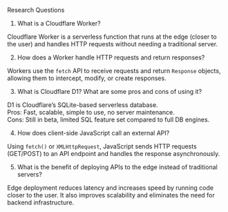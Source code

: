 Research Questions


1. What is a Cloudflare Worker?

Cloudflare Worker is a serverless function that runs at the edge (closer to the user) and handles HTTP requests without needing a traditional server.



2. How does a Worker handle HTTP requests and return responses?

Workers use the `fetch` API to receive requests and return `Response` objects, allowing them to intercept, modify, or create responses.



3. What is Cloudflare D1? What are some pros and cons of using it?

D1 is Cloudflare’s SQLite-based serverless database.  
Pros: Fast, scalable, simple to use, no server maintenance.  
Cons: Still in beta, limited SQL feature set compared to full DB engines.



4. How does client-side JavaScript call an external API?

Using `fetch()` or `XMLHttpRequest`, JavaScript sends HTTP requests (GET/POST) to an API endpoint and handles the response asynchronously.



5. What is the benefit of deploying APIs to the edge instead of traditional servers?

Edge deployment reduces latency and increases speed by running code closer to the user. It also improves scalability and eliminates the need for backend infrastructure.


